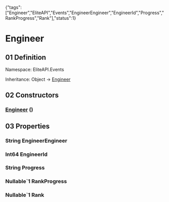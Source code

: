 {"tags":["Engineer","EliteAPI","Events","EngineerEngineer","EngineerId","Progress","RankProgress","Rank"],"status":1}

# Engineer

## 01 Definition

Namespace: <span class='code'>EliteAPI.Events</span>

Inheritance: <span class='code'>Object</span> → <span class='code'>[Engineer](../../EliteAPI/Events/Engineer.html)</span>

## 02 Constructors

### <span class='code'>[Engineer](../../EliteAPI/Events/Engineer.html)</span> ()

## 03 Properties

### <span class='code'>String</span> EngineerEngineer

### <span class='code'>Int64</span> EngineerId

### <span class='code'>String</span> Progress

### <span class='code'>Nullable`1</span> RankProgress

### <span class='code'>Nullable`1</span> Rank

